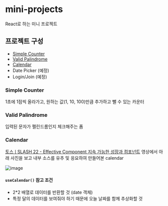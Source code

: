 # mini-projects

React로 하는 미니 프로젝트

## 프로젝트 구성

- [Simple Counter](###_Simple_Counter)
- [Valid Palindrome](###_Valid_Palindrome)
- [Calendar](###_Calendar)
- Date Picker (예정)
- Login/Join (예정)

### Simple Counter

1초에 1점씩 올라가고, 원하는 값(1, 10, 100)만큼 추가하고 뺄 수 있는 카운터

### Valid Palindrome

입력된 문자가 펠린드롬인지 체크해주는 폼

### Calendar

[토스ㅣSLASH 22 - Effective Component 지속 가능한 성장과 컴포넌트](https://www.youtube.com/watch?v=fR8tsJ2r7Eg) 영상에서 아래 사진을 보고 내부 소스를 유추 및 응요하여 만들어본 calendar

![image](https://github.com/all-practice/mini-projects/assets/76897813/362d4473-71d3-47ca-92ed-14cea197063f)

#### `useCalendar()` 참고 조건

- 2\*2 배열로 데이터를 반환할 것 (date 객체)
- 특정 달의 데이터를 보여줘야 하기 때문에 오늘 날짜를 함께 추상화할 것
